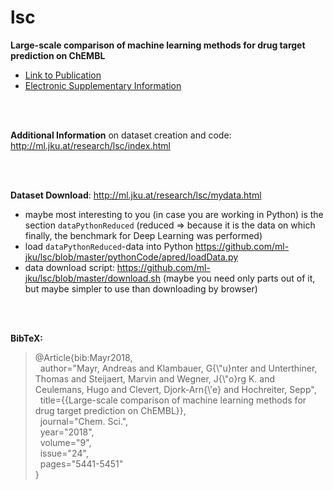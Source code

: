 # lsc
**Large-scale comparison of machine learning methods for drug target prediction on ChEMBL**
* [Link to Publication](https://pubs.rsc.org/en/content/articlelanding/2018/sc/c8sc00148k#!divAbstract)
* [Electronic Supplementary Information](http://www.rsc.org/suppdata/c8/sc/c8sc00148k/c8sc00148k1.pdf)

<br>
<br>

**Additional Information** on dataset creation and code: http://ml.jku.at/research/lsc/index.html

<br>
<br>

**Dataset Download**: http://ml.jku.at/research/lsc/mydata.html
* maybe most interesting to you (in case you are working in Python) is the section `dataPythonReduced` (reduced <span>&#8658;</span> because it is the data on which finally, the benchmark for Deep Learning was performed)
* load `dataPythonReduced`-data into Python https://github.com/ml-jku/lsc/blob/master/pythonCode/apred/loadData.py
* data download script: https://github.com/ml-jku/lsc/blob/master/download.sh (maybe you need only parts out of it, but maybe simpler to use than downloading by browser)
<br>
<br>

**BibTeX:**

>@Article{bib:Mayr2018,\
>&nbsp;&nbsp;author="Mayr, Andreas and Klambauer, G{\\"u}nter and Unterthiner, Thomas and Steijaert, Marvin and Wegner, J{\\"o}rg K. and Ceulemans, Hugo and Clevert, Djork-Arn{\\'e} and Hochreiter, Sepp",\
>&nbsp;&nbsp;title={{Large-scale comparison of machine learning methods for drug target prediction on ChEMBL}},\
>&nbsp;&nbsp;journal="Chem. Sci.",\
>&nbsp;&nbsp;year="2018",\
>&nbsp;&nbsp;volume="9",\
>&nbsp;&nbsp;issue="24",\
>&nbsp;&nbsp;pages="5441-5451"\
>} 
